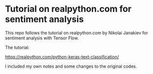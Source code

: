 # Tutorial on realpython.com for sentiment analysis
This repo follows the tutorial on realpython.com by Nikolai Janakiev for sentiment analysis with Tensor Flow.

The tutorial:

https://realpython.com/python-keras-text-classification/

I included my own notes and some changes to the original codes.
